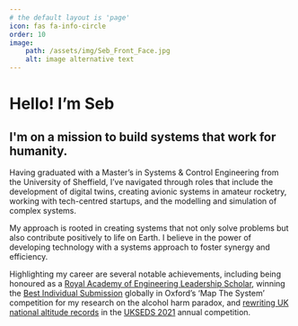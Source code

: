 ```yaml
---
# the default layout is 'page'
icon: fas fa-info-circle
order: 10
image:
    path: /assets/img/Seb_Front_Face.jpg
    alt: image alternative text
---
```


<!-- ![My Image](/assets/img/Seb_Front_Face.jpg){:width="40%" style="border-radius:5%"} -->

# Hello! I’m Seb

##  I'm on a mission to build systems that work for humanity.

Having graduated with a Master’s in Systems & Control Engineering from the University of Sheffield, I’ve navigated through roles that include the development of digital twins, creating avionic systems in amateur rocketry, working with tech-centred startups, and the modelling and simulation of complex systems.

My approach is rooted in creating systems that not only solve problems but also contribute positively to life on Earth. I believe in the power of developing technology with a systems approach to foster synergy and efficiency.

Highlighting my career are several notable achievements, including being honoured as a [Royal Academy of Engineering Leadership Scholar](https://raeng.org.uk/programmes-and-prizes/programmes/uk-grants-and-prizes/support-for-education/engineering-leaders-scholarship/scholarship-recipients), winning the [Best Individual Submission](https://www.sheffield.ac.uk/acse/news/engineering-student-wins-award-global-social-impact-competition) globally in Oxford’s ‘Map The System’ competition for my research on the alcohol harm paradox, and [rewriting UK national altitude records](https://www.ukra.org.uk/records/allclass) in the [UKSEDS 2021](https://www.youtube.com/watch?v=Lg2Mcxf0NpI) annual competition.